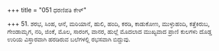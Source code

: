 +++
title = "051 ಧರಣಿಪತಿ ಕೇಳ್"

+++
51. ಶರಭ, ಸಿಂಹ, ಆನೆ, ಮರಿಯಾನೆ, ಹುಲಿ, ಹಂದಿ, ಕರಡಿ, ಕಾಡುಕೋಣ, ಮುಳ್ಳುಹಂದಿ, ಕತ್ತೆಕಿರುಬ, ಗೇಂಡಾಮೃಗ, ನರಿ, ಜಿಂಕೆ, ಮೊಲ, ಸಾರಂಗ, ವಾನರ, ಹುಲ್ಲೆ ಮೊದಲಾದ ಮುಖ್ಯವಾದ ಪ್ರಾಣಿ ಕುಲಗಳು ದೊಡ್ಡ ಉರಿಯ ವಿಸ್ತಾರವಾಗಿ ಹರಡಿರುವ ಬಲೆಗಳಲ್ಲಿ ರಭಸವಾಗಿ ಬಿದ್ದುವು.